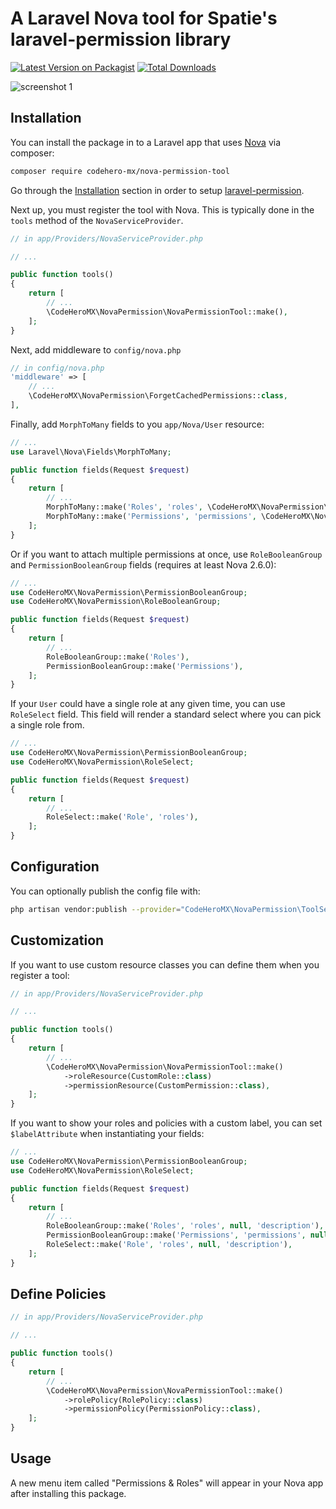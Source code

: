 # A Laravel Nova tool for Spatie's laravel-permission library

[![Latest Version on Packagist](https://img.shields.io/packagist/v/codehero-mx/nova-permission-tool.svg?style=flat-square)](https://packagist.org/packages/codehero-mx/nova-permission-tool)
[![Total Downloads](https://img.shields.io/packagist/dt/codehero-mx/nova-permission-tool.svg?style=flat-square)](https://packagist.org/packages/codehero-mx/nova-permission-tool)

![screenshot 1](https://raw.githubusercontent.com/codehero-mx/nova-permission-tool/main/docs/user-resource.png)

## Installation

You can install the package in to a Laravel app that uses [Nova](https://nova.laravel.com) via composer:

```bash
composer require codehero-mx/nova-permission-tool
```

Go through the [Installation](https://github.com/spatie/laravel-permission#installation) section in order to setup [laravel-permission](https://packagist.org/packages/spatie/laravel-permission).

Next up, you must register the tool with Nova. This is typically done in the `tools` method of the `NovaServiceProvider`.

```php
// in app/Providers/NovaServiceProvider.php

// ...

public function tools()
{
    return [
        // ...
        \CodeHeroMX\NovaPermission\NovaPermissionTool::make(),
    ];
}
```

Next, add middleware to `config/nova.php`

```php
// in config/nova.php
'middleware' => [
    // ...
    \CodeHeroMX\NovaPermission\ForgetCachedPermissions::class,
],
```

Finally, add `MorphToMany` fields to you `app/Nova/User` resource:

```php
// ...
use Laravel\Nova\Fields\MorphToMany;

public function fields(Request $request)
{
    return [
        // ...
        MorphToMany::make('Roles', 'roles', \CodeHeroMX\NovaPermission\Role::class),
        MorphToMany::make('Permissions', 'permissions', \CodeHeroMX\NovaPermission\Permission::class),
    ];
}
```

Or if you want to attach multiple permissions at once, use `RoleBooleanGroup` and `PermissionBooleanGroup` fields (requires at least Nova 2.6.0):

```php
// ...
use CodeHeroMX\NovaPermission\PermissionBooleanGroup;
use CodeHeroMX\NovaPermission\RoleBooleanGroup;

public function fields(Request $request)
{
    return [
        // ...
        RoleBooleanGroup::make('Roles'),
        PermissionBooleanGroup::make('Permissions'),
    ];
}
```

If your `User` could have a single role at any given time, you can use `RoleSelect` field. This field will render a standard select where you can pick a single role from.

```php
// ...
use CodeHeroMX\NovaPermission\PermissionBooleanGroup;
use CodeHeroMX\NovaPermission\RoleSelect;

public function fields(Request $request)
{
    return [
        // ...
        RoleSelect::make('Role', 'roles'),
    ];
}
```

## Configuration

You can optionally publish the config file with:

```bash
php artisan vendor:publish --provider="CodeHeroMX\NovaPermission\ToolServiceProvider" --tag="config"
```

## Customization

If you want to use custom resource classes you can define them when you register a tool:

```php
// in app/Providers/NovaServiceProvider.php

// ...

public function tools()
{
    return [
        // ...
        \CodeHeroMX\NovaPermission\NovaPermissionTool::make()
            ->roleResource(CustomRole::class)
            ->permissionResource(CustomPermission::class),
    ];
}

```

If you want to show your roles and policies with a custom label, you can set `$labelAttribute` when instantiating your fields:

```php
// ...
use CodeHeroMX\NovaPermission\PermissionBooleanGroup;
use CodeHeroMX\NovaPermission\RoleSelect;

public function fields(Request $request)
{
    return [
        // ...
        RoleBooleanGroup::make('Roles', 'roles', null, 'description'),
        PermissionBooleanGroup::make('Permissions', 'permissions', null, 'description'),
        RoleSelect::make('Role', 'roles', null, 'description'),
    ];
}
```

## Define Policies 

```php
// in app/Providers/NovaServiceProvider.php

// ...

public function tools()
{
    return [
        // ...
        \CodeHeroMX\NovaPermission\NovaPermissionTool::make()
            ->rolePolicy(RolePolicy::class)
            ->permissionPolicy(PermissionPolicy::class),
    ];
}

```

## Usage

A new menu item called "Permissions & Roles" will appear in your Nova app after installing this package.
